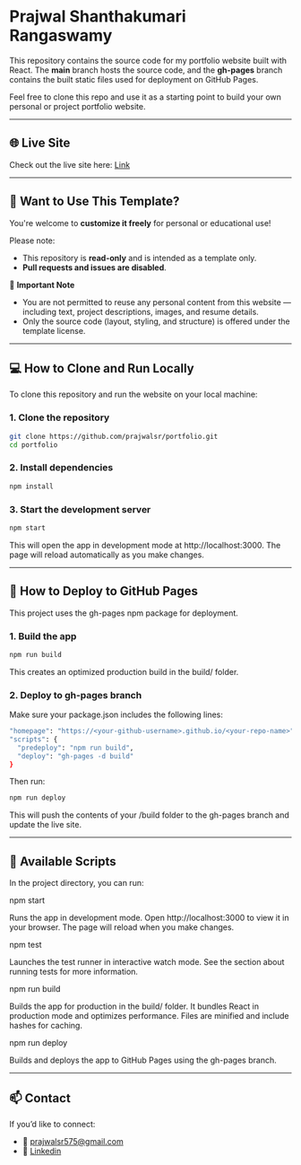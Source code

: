 # Prajwal Shanthakumari Rangaswamy

This repository contains the source code for my portfolio website built with React. The **main** branch hosts the source code, and the **gh-pages** branch contains the built static files used for deployment on GitHub Pages.

Feel free to clone this repo and use it as a starting point to build your own personal or project portfolio website.

---

## 🌐 Live Site

Check out the live site here: [Link](https://prajwalsr.github.io/portfolio)

---

## 🙌 Want to Use This Template?

You're welcome to **customize it freely** for personal or educational use!

Please note:
- This repository is **read-only** and is intended as a template only.
- **Pull requests and issues are disabled**.

🛑 **Important Note**  
- You are not permitted to reuse any personal content from this website — including text, project descriptions, images, and resume details.
- Only the source code (layout, styling, and structure) is offered under the template license.

---

## 💻 How to Clone and Run Locally

To clone this repository and run the website on your local machine:

### 1. Clone the repository

```bash
git clone https://github.com/prajwalsr/portfolio.git
cd portfolio
```

### 2. Install dependencies

```bash
npm install
```
### 3. Start the development server

```bash
npm start
```
This will open the app in development mode at http://localhost:3000. The page will reload automatically as you make changes.

---

## 🚀 How to Deploy to GitHub Pages

This project uses the gh-pages npm package for deployment.

### 1. Build the app

```bash
npm run build
```
This creates an optimized production build in the build/ folder.

### 2. Deploy to gh-pages branch

Make sure your package.json includes the following lines:

```bash
"homepage": "https://<your-github-username>.github.io/<your-repo-name>"
"scripts": {
  "predeploy": "npm run build",
  "deploy": "gh-pages -d build"
}
```

Then run:

```bash
npm run deploy
```
This will push the contents of your /build folder to the gh-pages branch and update the live site.

---

## 🧰 Available Scripts

In the project directory, you can run:

npm start

Runs the app in development mode.
Open http://localhost:3000 to view it in your browser.
The page will reload when you make changes.

npm test

Launches the test runner in interactive watch mode.
See the section about running tests for more information.

npm run build

Builds the app for production in the build/ folder.
It bundles React in production mode and optimizes performance.
Files are minified and include hashes for caching.

npm run deploy

Builds and deploys the app to GitHub Pages using the gh-pages branch.

---

## 📫 Contact

If you’d like to connect:
* 📧 prajwalsr575@gmail.com
* 🔗 [Linkedin](https://www.linkedin.com/in/prajwalsr1997/)